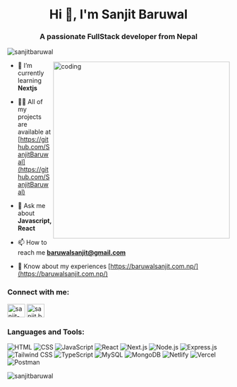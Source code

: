 <h1 align="center">Hi 👋, I'm Sanjit Baruwal</h1>
<h3 align="center">A passionate FullStack developer from Nepal</h3>

<p align="left"> <img src="https://komarev.com/ghpvc/?username=sanjitbaruwal&label=Profile%20views&color=0e75b6&style=flat" alt="sanjitbaruwal" /> </p>
  <img
    align="right"
    src="https://media1.giphy.com/media/qgQUggAC3Pfv687qPC/giphy.gif?cid=6c09b952l03ag37xyvzhf8x3p9ii02p39xj9p1g99ilq26ux&ep=v1_internal_gif_by_id&rid=giphy.gif&ct=g"
    alt="coding" width="400" 
  />

- 🌱 I’m currently learning **Nextjs**

- 👨‍💻 All of my projects are available at [https://github.com/SanjitBaruwal](https://github.com/SanjitBaruwal)

- 💬 Ask me about **Javascript, React**

- 📫 How to reach me **baruwalsanjit@gmail.com**

- 📄 Know about my experiences [https://baruwalsanjit.com.np/](https://baruwalsanjit.com.np/)

<h3 align="left">Connect with me:</h3>
<p align="left">
<a href="https://linkedin.com/in/sanjit-baruwal-902256303" target="blank"><img align="center" src="https://raw.githubusercontent.com/rahuldkjain/github-profile-readme-generator/master/src/images/icons/Social/linked-in-alt.svg" alt="sanjit-baruwal-902256303" height="30" width="40" /></a>
<a href="https://fb.com/sanjit.baruwal.1" target="blank"><img align="center" src="https://raw.githubusercontent.com/rahuldkjain/github-profile-readme-generator/master/src/images/icons/Social/facebook.svg" alt="sanjit.baruwal.1" height="30" width="40" /></a>
</p>


<h3 align="left">Languages and Tools:</h3>
<p align="left">
    <img src="https://img.shields.io/badge/HTML5-E34F26?style=for-the-badge&logo=html5&logoColor=white" alt="HTML" />
    <img src="https://img.shields.io/badge/CSS3-1572B6?style=for-the-badge&logo=css3&logoColor=white" alt="CSS" />
    <img src="https://img.shields.io/badge/javascript-%23323330.svg?style=for-the-badge&logo=javascript&logoColor=%23F7DF1E" alt="JavaScript" />
    <img src="https://img.shields.io/badge/react-%2320232?style=for-the-badge&logo=react&logoColor=61DAFB" alt="React" />
    <img src="https://img.shields.io/badge/Next-black?style=for-the-badge&logo=next.js&logoColor=white" alt="Next.js" />
    <img src="https://img.shields.io/badge/Node.js-339933?style=for-the-badge&logo=nodedotjs&logoColor=white" alt="Node.js" />
    <img src="https://img.shields.io/badge/express.js-%23404d59.svg?style=for-the-badge&logo=express&logoColor=%2361DAFB" alt="Express.js" />
    <img src="https://img.shields.io/badge/tailwindcss-%2338B2AC.svg?style=for-the-badge&logo=tailwind-css&logoColor=white" alt="Tailwind CSS" />
    <img src="https://img.shields.io/badge/typescript-%23007ACC.svg?style=for-the-badge&logo=typescript&logoColor=white" alt="TypeScript" />
    <img src="https://img.shields.io/badge/mysql-%2300f.svg?style=for-the-badge&logo=mysql&logoColor=white" alt="MySQL" />
    <img src="https://img.shields.io/badge/MongoDB-%234ea94b.svg?style=for-the-badge&logo=mongodb&logoColor=white" alt="MongoDB" />
    <img src="https://img.shields.io/badge/netlify-%23000000.svg?style=for-the-badge&logo=netlify&logoColor=#00C7B7" alt="Netlify" />
    <img src="https://img.shields.io/badge/vercel-%23000000.svg?style=for-the-badge&logo=vercel&logoColor=white" alt="Vercel" />
    <img src="https://img.shields.io/badge/Postman-FF6C37?style=for-the-badge&logo=postman&logoColor=white" alt="Postman" />
</p>


<p><img align="center" src="https://github-readme-streak-stats.herokuapp.com/?user=sanjitbaruwal&" alt="sanjitbaruwal" /></p>
